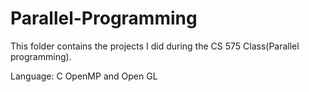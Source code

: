 # Parallel-Programming

This folder contains the projects I did during the CS 575 Class(Parallel programming).

Language: C
OpenMP and Open GL
